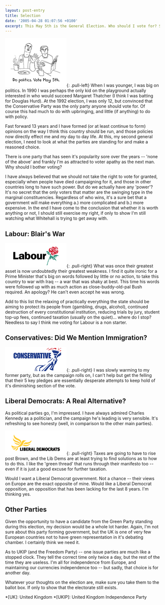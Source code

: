 ```yaml
---
layout: post-entry
title: Selection
date: '2005-04-28 01:07:56 +0100'
excerpt: This May 5th is the General Election. Who should I vote for? Should I even vote at all? As we head into the final week of campaigning, I way up the choices and try to convince myself that my vote actually counts.
---
```

![Do politics. Vote on May 5th](/assets/images/2005/04/dopolitics.gif){: .pull-left} When I was younger, I was big on politics. In 1990 I was perhaps the only kid on the playground actually interested in who would succeed Margaret Thatcher (I think I was batting for Douglas Hurd). At the 1992 election, I was only 12, but convinced that the Conservative Party was the only party anyone should vote for. Of course this had much to do with upbringing, and little (if anything) to do with policy.

Fast forward 13 years and I have formed (or at least continue to form) opinions on the way I think this country should be run, and those policies now directly effect me and my day to day life. At this, my second general election, I need to look at what the parties are standing for and make a reasoned choice.

There is one party that has seen it's popularity sore over the years -- 'none of the above' and frankly I'm as attracted to voter apathy as the next man. Why should I bother voting?

I have always believed that we should not take the right to vote for granted, especially  when people have died campaigning for it, and those in other countries long to have such power. But do we actually have any 'power'? It's no secret that the only voters that matter are the swinging type in the marginal constituencies. Regardless of who wins, it's a sure bet that a government will make everything a.) more complicated and b.) more expensive. In the end I have come to the conclusion that whether it is worth anything or not, I should still exercise my right, if only to show I'm still watching what Whitehall is trying to get away with.

## Labour: Blair's War
![Labour Party logo](/assets/images/2005/04/labour.gif){: .pull-right} What was once their greatest asset is now undoubtedly their greatest weakness. I find it quite ironic for a Prime Minister that's big on words followed by little or no action, to take this country to war with Iraq -- a war that was shaky at best. This time his words were followed up with as much action as close-buddy-old-pal Bush required. An apology? He can't even accept he was wrong.

Add to this list the relaxing of practically everything the state should be aiming to protect its people from (gambling, drugs, alcohol), continued destruction of every constitutional institution, reducing trials by jury, student top-up fees, continued taxation (usually on the quiet)... where do I stop? Needless to say I think me voting for Labour is a non starter.

## Conservatives: Did We Mention Immigration?
![Conservative Party logo](/assets/images/2005/04/conservative.gif){: .pull-right} I was slowly warming to my former party, but as the campaign rolls on, I can't help but get the felling that their 5 key pledges are essentially desperate attempts to keep hold of it's diminishing section of the vote.

## Liberal Democrats: A Real Alternative?
As political parties go, I'm impressed. I have always admired Charles Kennedy as a politician, and the campaign he's leading is very sensible. It's refreshing to see honesty (well, in comparison to the other main parties).

![Liberal Democrats Party logo](/assets/images/2005/04/libdems.gif){: .pull-right} Taxes are going to have to rise post Brown, and the Lib Dems are at least trying to find solutions as to how to do this. I like the 'green thread' that runs through their manifesto too -- even if it is just a good excuse for further taxation.

Would I want a Liberal Democrat government. Not a chance -- their views on Europe are the exact opposite of mine. Would like a Liberal Democrat opposition, an opposition that has been lacking for the last 8 years. I'm thinking yes.

## Other Parties
Given the opportunity to have a candidate from the Green Party standing during this election, my decision would be a whole lot harder. Again, I'm not sure about this party forming government, but the UK is one of very few European countries not to have green representation in it's debating chamber. I certainly think we need it.

As to UKIP (and the Freedom Party) -- one issue parties are much like a stopped clock. They tell the correct time only twice a day, but the rest of the time they are useless. I'm all for independence from Europe, and maintaining our currencies independence too -- but sadly, that choice is for another day.

Whatever your thoughts on the election are, make sure you take them to the ballot box. If only to show that the electorate still exists.

*[UK]: United Kingdom
*[UKIP]: United Kingdom Independence Party
